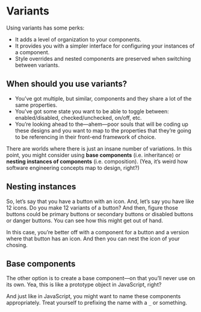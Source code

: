 # Variants

Using variants has some perks:

* It adds a level of organization to your components.
* It provides you with a simpler interface for configuring your instances of a component.
* Style overrides and nested components are preserved when switching between variants.

## When should you use variants?

* You’ve got multiple, but similar, components and they share a lot of the same properties.
* You’ve got some state you want to be able to toggle between: enabled/disabled, checked/unchecked, on/off, etc.
* You’re looking ahead to the—ahem—poor souls that will be coding up these designs and you want to map to the properties that they’re going to be referencing in their front-end framework of choice.

There are worlds where there is just an insane number of variations. In this point, you might consider using **base components** (i.e. inheritance) or **nesting instances of components** (i.e. composition). (Yea, it’s weird how software engineering concepts map to design, right?)

## Nesting instances

So, let’s say that you have a button with an icon. And, let’s say you have like 12 icons. Do you make 12 variants of a button? And then, figure those buttons could be primary buttons or secondary buttons or disabled buttons or danger buttons. You can see how this might get out of hand.

In this case, you’re better off with a component for a button and a version where that button has an icon. And then you can nest the icon of your chosing.

## Base components

The other option is to create a base component—on that you’ll never use on its own. Yea, this is like a prototype object in JavaScript, right?

And just like in JavaScript, you might want to name these components appropriately. Treat yourself to prefixing the name with a `_` or something.
